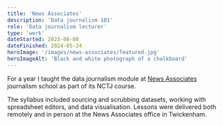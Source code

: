 ```yaml
---
title: 'News Associates'
description: 'Data journalism 101'
role: 'Data journalism lecturer'
type: 'work'
dateStarted: 2023-08-08
dateFinished: 2024-05-24
heroImage: '/images/news-associates/featured.jpg'
heroImageAlt: 'Black and white photograph of a chalkboard'
---
```


For a year I taught the data journalism module at [News Associates](https://newsassociates.co.uk/data-journalism/) journalism school as part of its NCTJ course.

The syllabus included sourcing and scrubbing datasets, working with spreadsheet editors, and data visualisation. Lessons were delivered both remotely and in person at the News Associates office in Twickenham.
